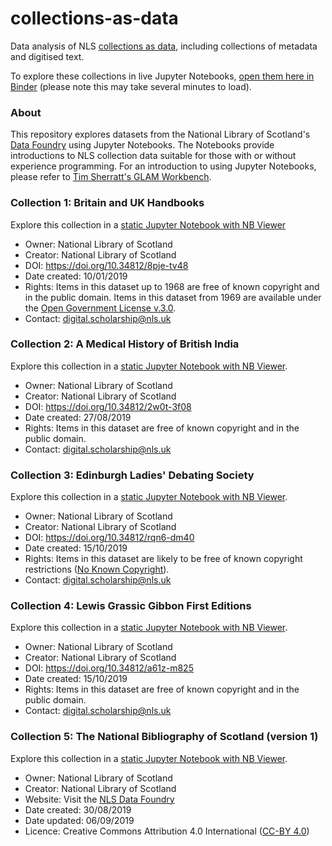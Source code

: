 # collections-as-data
Data analysis of NLS [collections as data](https://cerlblog.wordpress.com/2020/08/13/special-collections-as-data-the-national-library-of-scotlands-data-foundry/), including collections of metadata and digitised text.

To explore these collections in live Jupyter Notebooks, [open them here in Binder](https://gesis.mybinder.org/binder/v2/gh/NLS-Digital-Scholarship/collections-as-data/28337836da8b9d3a2131393fd914cd91e1e9fba6) (please note this may take several minutes to load).

### About
This repository explores datasets from the National Library of Scotland's [Data Foundry](https://data.nls.uk/) using Jupyter Notebooks.  The Notebooks provide introductions to NLS collection data suitable for those with or without experience programming.  For an introduction to using Jupyter Notebooks, please refer to [Tim Sherratt's GLAM Workbench](https://glam-workbench.github.io/getting-started/).

### Collection 1: Britain and UK Handbooks
Explore this collection in a [static Jupyter Notebook with NB Viewer](https://nbviewer.jupyter.org/github/NLS-Digital-Scholarship/collections-as-data/blob/main/Britain_and_UK_Handbooks_as_Data.ipynb)
* Owner: National Library of Scotland
* Creator: National Library of Scotland
* DOI: https://doi.org/10.34812/8pje-tv48
* Date created: 10/01/2019
* Rights: Items in this dataset up to 1968 are free of known copyright and in the public domain. Items in this dataset from 1969 are available under the [Open Government License v.3.0](http://www.nationalarchives.gov.uk/doc/open-government-licence/version/3/).
* Contact: digital.scholarship@nls.uk

### Collection 2: A Medical History of British India
Explore this collection in a [static Jupyter Notebook with NB Viewer](https://nbviewer.jupyter.org/github/NLS-Digital-Scholarship/collections-as-data/blob/main/Medical_History_of_British_India_as_Data.ipynb).
* Owner: National Library of Scotland
* Creator: National Library of Scotland
* DOI: https://doi.org/10.34812/2w0t-3f08
* Date created: 27/08/2019
* Rights: Items in this dataset are free of known copyright and in the public domain.
* Contact: digital.scholarship@nls.uk

### Collection 3: Edinburgh Ladies' Debating Society
Explore this collection in a [static Jupyter Notebook with NB Viewer](https://nbviewer.jupyter.org/github/NLS-Digital-Scholarship/collections-as-data/blob/main/Ladies_Edinburgh_Debating_Society_as_Data.ipynb).
* Owner: National Library of Scotland
* Creator: National Library of Scotland
* DOI: https://doi.org/10.34812/rqn6-dm40
* Date created: 15/10/2019
* Rights: Items in this dataset are likely to be free of known copyright restrictions ([No Known Copyright](https://rightsstatements.org/page/NKC/1.0/?language=en)).
* Contact: digital.scholarship@nls.uk

### Collection 4: Lewis Grassic Gibbon First Editions
Explore this collection in a [static Jupyter Notebook with NB Viewer](https://nbviewer.jupyter.org/github/NLS-Digital-Scholarship/collections-as-data/blob/main/Lewis_Grassic_Gibbon_as_Data.ipynb).
* Owner: National Library of Scotland
* Creator: National Library of Scotland
* DOI: https://doi.org/10.34812/a61z-m825
* Date created: 15/10/2019
* Rights: Items in this dataset are free of known copyright and in the public domain.
* Contact: digital.scholarship@nls.uk

### Collection 5: The National Bibliography of Scotland (version 1)
Explore this collection in a [static Jupyter Notebook with NB Viewer](https://nbviewer.jupyter.org/github/NLS-Digital-Scholarship/collections-as-data/blob/main/National_Bibliography_Scotland_as_Data.ipynb).
* Owner: National Library of Scotland
* Creator: National Library of Scotland
* Website: Visit the [NLS Data Foundry](https://data.nls.uk/data/metadata-collections/national-bibliography-of-scotland/)
* Date created: 30/08/2019
* Date updated: 06/09/2019
* Licence: Creative Commons Attribution 4.0 International ([CC-BY 4.0](https://creativecommons.org/licenses/by/4.0/))
